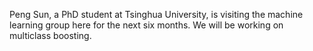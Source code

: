 Peng Sun, a PhD student at Tsinghua University, is visiting the machine learning group here for the next six months. We will be working on multiclass boosting.
